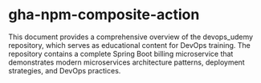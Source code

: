 # gha-npm-composite-action

This document provides a comprehensive overview of the devops_udemy repository, which serves as educational content for DevOps training. The repository contains a complete Spring Boot billing microservice that demonstrates modern microservices architecture patterns, deployment strategies, and DevOps practices.
